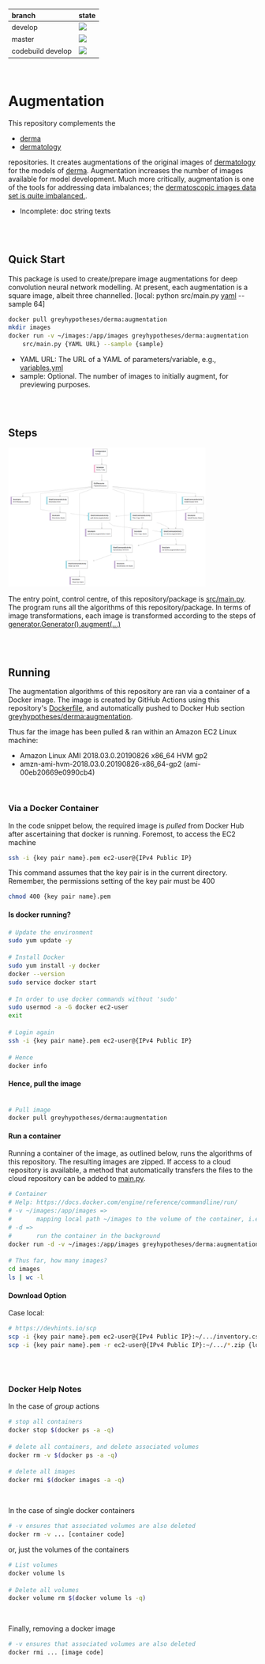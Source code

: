 branch|state
:---|:---
develop|![](https://github.com/greyhypotheses/augmentation/workflows/Derma%20Python%20Package/badge.svg?branch=develop)
master|![](https://github.com/greyhypotheses/augmentation/workflows/Derma%20Python%20Package/badge.svg?branch=master)
codebuild develop|![](https://codebuild.us-east-1.amazonaws.com/badges?uuid=eyJlbmNyeXB0ZWREYXRhIjoiSld3ZGI1SGhGeVd5azUzV1pwL0EyYkdYdUxSNjJlU3dhQWppL3RrM0FpL0EwWEs3YVNPV1R1UDhseXNFYjBEdFFiQVZlVVVMSUg1NWFZcmRRZkIxcHFvPSIsIml2UGFyYW1ldGVyU3BlYyI6InVXZWpVcytsSytkOVlqNUkiLCJtYXRlcmlhbFNldFNlcmlhbCI6MX0%3D&branch=develop)

<br>

# Augmentation

This repository complements the

* [derma](https://github.com/greyhypotheses/derma)
* [dermatology](https://github.com/greyhypotheses/dermatology)

repositories. It creates augmentations of the original images of [dermatology](https://github.com/greyhypotheses/dermatology) for the models of [derma](https://github.com/greyhypotheses/derma).  Augmentation increases the number of images available for model development.  Much more critically, augmentation is one of the tools for addressing data imbalances; the [dermatoscopic images data set is quite imbalanced.](https://colab.research.google.com/drive/1H1Afh8siQ6bsVdVaaq4qoQASQhNnoyWT).

* Incomplete: doc string texts

<br>
<br>

## Quick Start

This package is used to create/prepare image augmentations for deep convolution neural network modelling.   At present, each augmentation is a square image, albeit three channelled.  [local: python src/main.py [yaml](https://raw.githubusercontent.com/greyhypotheses/dictionaries/develop/augmentation/variables.yml) --sample 64]

```bash
docker pull greyhypotheses/derma:augmentation
mkdir images
docker run -v ~/images:/app/images greyhypotheses/derma:augmentation
    src/main.py {YAML URL} --sample {sample}
```

* YAML URL: The URL of a YAML of parameters/variable, e.g., [variables.yml](https://raw.githubusercontent.com/greyhypotheses/dictionaries/develop/augmentation/variables.yml)
* sample: Optional.  The number of images to initially augment, for previewing purposes.

<br>
<br>

## Steps

<img src="docs/regular.png" width="400" style="float:middle;">

The entry point, control centre, of this repository/package is [src/main.py](./src/main.py).  The program runs all the algorithms of this repository/package.  In terms of image transformations, each image is transformed according to the steps of [generator.Generator().augment(...)](./src/data/generator.py)

<br>
<br>

## Running

The augmentation algorithms of this repository are ran via a container of a Docker image.  The image is created by GitHub Actions using this repository's [Dockerfile](./Dockerfile), and automatically pushed to Docker Hub section [greyhypotheses/derma:augmentation](https://hub.docker.com/r/greyhypotheses/derma/tags).

Thus far the image has been pulled & ran within an Amazon EC2 Linux machine:
  * Amazon Linux AMI 2018.03.0.20190826 x86_64 HVM gp2
  * amzn-ami-hvm-2018.03.0.20190826-x86_64-gp2 (ami-00eb20669e0990cb4)

<br>

### Via a Docker Container

In the code snippet below, the required image is *pulled* from Docker Hub after ascertaining that docker is running.  Foremost, to access the EC2 machine

```bash
ssh -i {key pair name}.pem ec2-user@{IPv4 Public IP}
```

This command assumes that the key pair is in the current directory.  Remember, the permissions setting of the key pair must be 400

```bash
chmod 400 {key pair name}.pem
```


#### Is docker running?

```bash
# Update the environment
sudo yum update -y

# Install Docker
sudo yum install -y docker
docker --version
sudo service docker start

# In order to use docker commands without 'sudo'
sudo usermod -a -G docker ec2-user
exit

# Login again
ssh -i {key pair name}.pem ec2-user@{IPv4 Public IP}

# Hence
docker info

```


#### Hence, pull the image

```bash

# Pull image
docker pull greyhypotheses/derma:augmentation

```


#### Run a container

Running a container of the image, as outlined below, runs the algorithms of this repository.  The resulting images are zipped.  If access to a cloud repository is available, a method that automatically transfers the files to the cloud repository can be added to [main.py](./src/main.py).

```bash
# Container
# Help: https://docs.docker.com/engine/reference/commandline/run/
# -v ~/images:/app/images => 
#       mapping local path ~/images to the volume of the container, i.e., /app/images
# -d => 
#       run the container in the background
docker run -d -v ~/images:/app/images greyhypotheses/derma:augmentation {YAML URL} --sample {sample}

# Thus far, how many images?
cd images
ls | wc -l
```

#### Download Option

Case local:

```bash
# https://devhints.io/scp
scp -i {key pair name}.pem ec2-user@{IPv4 Public IP}:~/.../inventory.csv {local directory}
scp -i {key pair name}.pem -r ec2-user@{IPv4 Public IP}:~/.../*.zip {local directory}
```

<br>
<br>

### Docker Help Notes

In the case of *group* actions

```bash
# stop all containers
docker stop $(docker ps -a -q)

# delete all containers, and delete associated volumes
docker rm -v $(docker ps -a -q)

# delete all images
docker rmi $(docker images -a -q)
```
<br>

In the case of single docker containers

```bash
# -v ensures that associated volumes are also deleted
docker rm -v ... [container code]
```

or, just the volumes of the containers

```bash
# List volumes
docker volume ls

# Delete all volumes
docker volume rm $(docker volume ls -q)
```

<br>

Finally, removing a docker image

```bash
# -v ensures that associated volumes are also deleted
docker rmi ... [image code]
```
